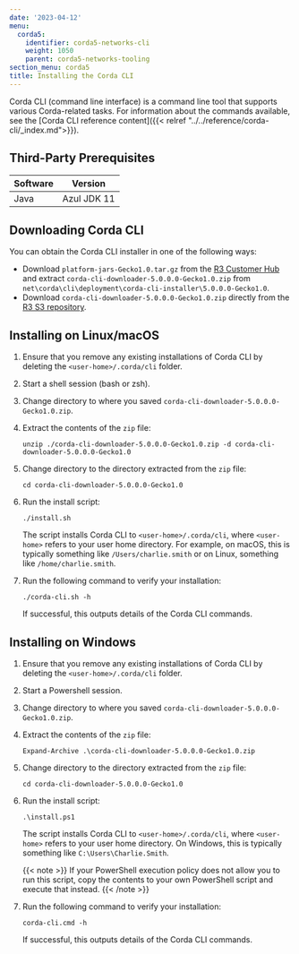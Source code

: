 ```yaml
---
date: '2023-04-12'
menu:
  corda5:
    identifier: corda5-networks-cli
    weight: 1050
    parent: corda5-networks-tooling
section_menu: corda5
title: Installing the Corda CLI
---
```


Corda CLI (command line interface) is a command line tool that supports various Corda-related tasks. For information about the commands available, see the [Corda CLI reference content]({{< relref "../../reference/corda-cli/_index.md">}}).

## Third-Party Prerequisites

Software | Version
---------|------------
Java     | Azul JDK 11

## Downloading Corda CLI

You can obtain the Corda CLI installer in one of the following ways:
* Download `platform-jars-Gecko1.0.tar.gz` from the [R3 Customer Hub](https://r3.force.com/)
and extract `corda-cli-downloader-5.0.0.0-Gecko1.0.zip` from `net\corda\cli\deployment\corda-cli-installer\5.0.0.0-Gecko1.0`.
* Download `corda-cli-downloader-5.0.0.0-Gecko1.0.zip` directly from the [R3 S3 repository](https://download.corda.net/packages/corda-cli-downloader/5.0.0.0-Gecko1.0/corda-cli-downloader-5.0.0.0-Gecko1.0.zip).

## Installing on Linux/macOS

1. Ensure that you remove any existing installations of Corda CLI by deleting the `<user-home>/.corda/cli` folder.
2. Start a shell session (bash or zsh).
2. Change directory to where you saved `corda-cli-downloader-5.0.0.0-Gecko1.0.zip`.
3. Extract the contents of the `zip` file:
   ```shell
   unzip ./corda-cli-downloader-5.0.0.0-Gecko1.0.zip -d corda-cli-downloader-5.0.0.0-Gecko1.0
   ```
4. Change directory to the directory extracted from the `zip` file:
   ```shell
   cd corda-cli-downloader-5.0.0.0-Gecko1.0
   ```
5. Run the install script:
   ```shell
   ./install.sh
   ```
   The script installs Corda CLI to `<user-home>/.corda/cli`, where `<user-home>` refers to your user home directory. For example, on macOS, this is typically something like `/Users/charlie.smith` or on Linux, something like `/home/charlie.smith`.

6. Run the following command to verify your installation:
   ```shell
   ./corda-cli.sh -h
   ```
   If successful, this outputs details of the Corda CLI commands.

## Installing on Windows

1. Ensure that you remove any existing installations of Corda CLI by deleting the `<user-home>/.corda/cli` folder.
2. Start a Powershell session.
2. Change directory to where you saved `corda-cli-downloader-5.0.0.0-Gecko1.0.zip`.
3. Extract the contents of the `zip` file:
   ```shell
   Expand-Archive .\corda-cli-downloader-5.0.0.0-Gecko1.0.zip
   ```
4. Change directory to the directory extracted from the `zip` file:
   ```shell
   cd corda-cli-downloader-5.0.0.0-Gecko1.0
   ```
5. Run the install script:
   ```shell
   .\install.ps1
   ```
   The script installs Corda CLI to `<user-home>/.corda/cli`, where `<user-home>` refers to your user home directory. On Windows, this is typically something like `C:\Users\Charlie.Smith`.

   {{< note >}}
   If your PowerShell execution policy does not allow you to run this script, copy the contents to your own PowerShell script and execute that instead.
   {{< /note >}}

6. Run the following command to verify your installation:
     ```shell
     corda-cli.cmd -h
     ```
    If successful, this outputs details of the Corda CLI commands.
